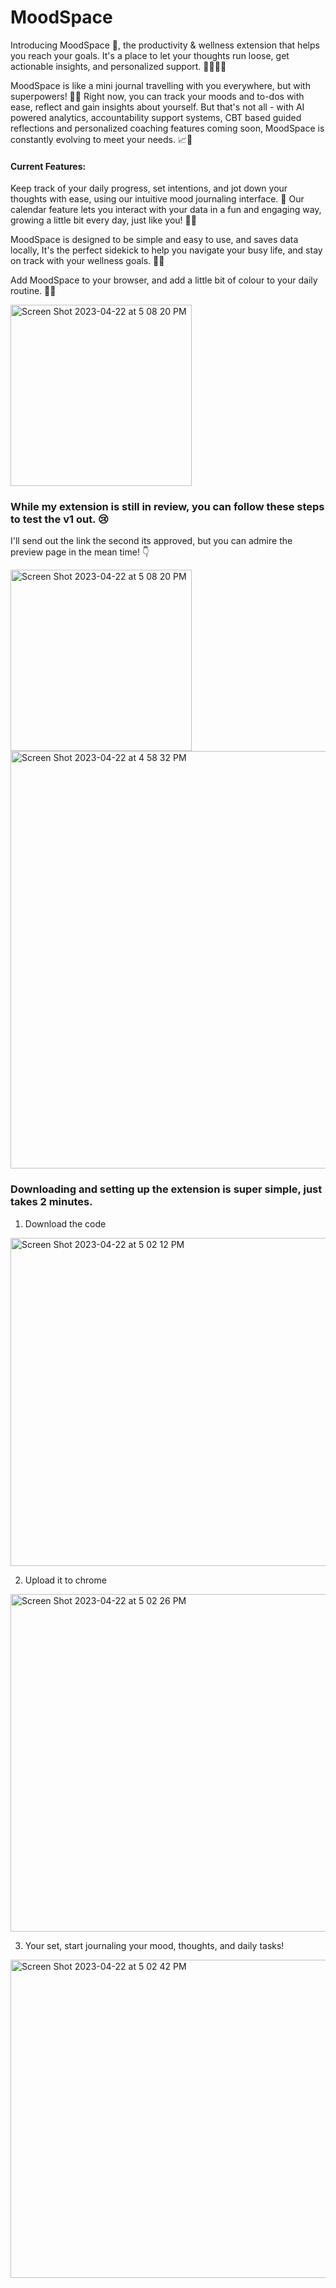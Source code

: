 # MoodSpace
Introducing MoodSpace 🌻, the productivity & wellness extension that helps you reach your goals. It's a place to let your thoughts run loose, get actionable insights, and personalized support. 🏄‍♀️🧘‍♀️

MoodSpace is like a mini journal travelling with you everywhere, but with superpowers! 🦸‍♀️ Right now, you can track your moods and to-dos with ease, reflect and gain insights about yourself. But that's not all - with AI powered analytics, accountability support systems, CBT based guided reflections and personalized coaching features coming soon, MoodSpace is constantly evolving to meet your needs. 📈👀

#### Current Features: 
Keep track of your daily progress, set intentions, and jot down your thoughts with ease, using our intuitive mood journaling interface. 📝 Our calendar feature lets you interact with your data in a fun and engaging way, growing a little bit every day, just like you! 🌱💪

MoodSpace is designed to be simple and easy to use, and saves data locally, It's the perfect sidekick to help you navigate your busy life, and stay on track with your wellness goals. 🤖🙌

Add MoodSpace to your browser, and add a little bit of colour to your daily routine. 🍭😊

<img width="290" alt="Screen Shot 2023-04-22 at 5 08 20 PM" src="https://user-images.githubusercontent.com/63084147/233806685-fa34fc1c-43c4-40e4-a038-c40caaa644db.png">

### While my extension is still in review, you can follow these steps to test the v1 out. 😢
I'll send out the link the second its approved, but you can admire the preview page in the mean time! 👇

<img width="290" alt="Screen Shot 2023-04-22 at 5 08 20 PM" src="https://user-images.githubusercontent.com/63084147/233806685-fa34fc1c-43c4-40e4-a038-c40caaa644db.png">
<img width="668" alt="Screen Shot 2023-04-22 at 4 58 32 PM" src="https://user-images.githubusercontent.com/63084147/233806500-832178f3-85ef-4862-824f-c0bad73b4186.png">


### Downloading and setting up the extension is super simple, just takes 2 minutes. 

1. Download the code 
<img width="525" alt="Screen Shot 2023-04-22 at 5 02 12 PM" src="https://user-images.githubusercontent.com/63084147/233806507-eb16b31f-7f4a-450f-b1be-f02362097a5d.png">

2. Upload it to chrome 
<img width="540" alt="Screen Shot 2023-04-22 at 5 02 26 PM" src="https://user-images.githubusercontent.com/63084147/233806509-8e7f7127-37cb-469e-9175-fa2cd8b12ce7.png">

3. Your set, start journaling your mood, thoughts, and daily tasks! 
<img width="509" alt="Screen Shot 2023-04-22 at 5 02 42 PM" src="https://user-images.githubusercontent.com/63084147/233806510-48c306d0-1250-4f84-9cdb-fd2705d67cd1.png">
